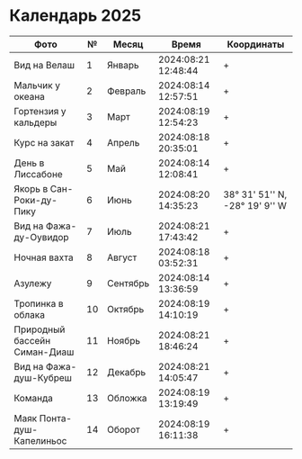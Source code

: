 # Календарь 2025

| Фото                         | №  | Месяц                 | Время               | Координаты |
|------------------------------|----|-----------------------|---------------------|------------|
| Вид на Велаш                 | 1  | Январь                | 2024:08:21 12:48:44 | +          |
| Мальчик у океана             | 2  | Февраль               | 2024:08:14 12:57:51 | +          |
| Гортензия у кальдеры         | 3  | Март                  | 2024:08:19 12:54:23 | +          |
| Курс на закат                | 4  | Апрель                | 2024:08:18 20:35:01 | +          |
| День в Лиссабоне             | 5  | Май                   | 2024:08:14 12:08:41 | +          |
| Якорь в Сан-Роки-ду-Пику     | 6  | Июнь                  | 2024:08:20 14:35:23 | 38° 31' 51'' N, -28° 19' 9'' W |
| Вид на Фажа-ду-Оувидор       | 7  | Июль                  | 2024:08:21 17:43:42 | +          |
| Ночная вахта                 | 8  | Август                | 2024:08:18 03:52:31 | +          |
| Азулежу                      | 9  | Сентябрь              | 2024:08:14 13:36:59 | +          |
| Тропинка в облака            | 10 | Октябрь               | 2024:08:19 14:10:19 | +          |
| Природный бассейн Симан-Диаш | 11 | Ноябрь                | 2024:08:21 18:46:24 | +          |
| Вид на Фажа-душ-Кубреш       | 12 | Декабрь               | 2024:08:21 14:05:47 | +          |
| Команда                      | 13 | Обложка               | 2024:08:19 13:19:49 | +          |
| Маяк Понта-душ-Капелиньос    | 14 | Оборот                | 2024:08:19 16:11:38 | +          |